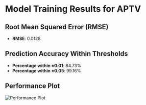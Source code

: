 # Model Training Results for APTV

## Root Mean Squared Error (RMSE)
- **RMSE**: 0.0128

## Prediction Accuracy Within Thresholds
- **Percentage within ±0.01**: 84.73%
- **Percentage within ±0.05**: 99.16%

## Performance Plot
![Performance Plot](../imgs/APTV.png)
